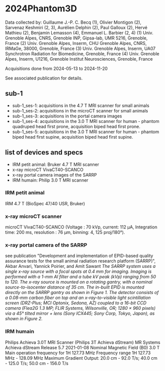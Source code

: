 # 2024Phantom3D
Data collected by: 
Guillaume J.-P. C. Becq (1), Olivier Montigon (2), Sarvenaz Keshmiri (2, 3), Aurélien Delphin (2), Paul Galloux (2), Hervé Mathieu (2), Benjamin Lemasson (4), Emmanuel L. Barbier (2, 4)
(1) Univ. Grenoble Alpes, CNRS, Grenoble INP, Gipsa-lab, UMR 5216, Grenoble, France
(2) Univ. Grenoble Alpes, Inserm, CHU Grenoble Alpes, CNRS, IRMaGe, 38000, Grenoble, France
(3) Univ. Grenoble Alpes, Inserm, UA07 Synchrotron Radiation for Biomedicine, Grenoble, France
(4) Univ. Grenoble Alpes, Inserm, U1216, Grenoble Institut Neurosciences, Grenoble, France

Acquisitions done from 2024-05-13 to 2024-11-20 

See associated publication for details. 

## sub-1
- sub-1_ses-1: acquisitions in the 4.7 T MRI scanner for small animals 
- sub-1_ses-2: acquisitions in the microCT scanner for small animals
- sub-1_ses-3: acquisitions in the portal camera images
- sub-1_ses-4: acquisitions in the 3.0 T MRI scanner for human - phantom quadruped head first prone, acquisition biped head first prone. 
- sub-1_ses-5: acquisitions in the 3.0 T MRI scanner for human - phantom biped head first supine, acquisition biped head first supine. 

## list of devices and specs
- IRM petit animal: Bruker 4.7 T MRI scanner
- x-ray microCT VivaCT40-SCANCO
- x-ray portal camera images of the SARRP
- IRM humain: Philip 3.0 T MRI scanner

### IRM petit animal
IRM 4.7 T (BioSpec 47/40 USR, Bruker)

### x-ray microCT scanner
microCT VivaCT40-SCANCO (Voltage : 70 kVp, current: 112 µA, Integration time: 200 ms, resolution : 76 µm, binning: 4, 125 proj/180°). 

### x-ray portal camera of the SARRP 
see publication "Development and implementation of EPID-based quality assurance tests for the small animal radiation research platform (SARRP)", Akbar Anvari, Yannick Poirier, and Amit Sawant
_The SARRP system uses a single x-ray source with a focal spots at 0.4 mm for imaging. Imaging is performed with a 1-mm Al filter and a tube kV peak (kVp) ranging from 50 to 120. The x-ray source is mounted on a rotating gantry, with a nominal source-to-isocenter distance of 35 cm. 
The in-built EPID is mounted directly on the SARRP gantry as shown in Figure 1. The detector consists of a 0.08-mm carbon fiber on top and an x-ray-to-visible light scintillation screen (DRZ-Plus; MCI Optonix, Sedona, AZ) coupled to a 16-bit CCD camera (Flea2G 1.3 MP; FLIR Systems, Wilsonville, OR; 1280 × 960 pixels) via a 45° tilted mirror + lens (Sony ICX445; Sony Corp, Tokyo, Japan), as shown in Figure 2._

### IRM humain
Philips Achieva 3.0T MRI Scanner (Philips 3T Achieva dStream) 
MR Systems Achieva dStream Release 5.7 2021-01-08
Nominal Magnetic Field (B0) 3.0 T
Main operation frequency for 1H 127.73 MHz
Frequency range 1H 127.73 MHz - 128.09 MHz
Maximum Gradient Output: 20.0 cm - 92.0 T/s; 40.0 cm - 125.0 T/s; 50.0 cm - 156.0 T/s



